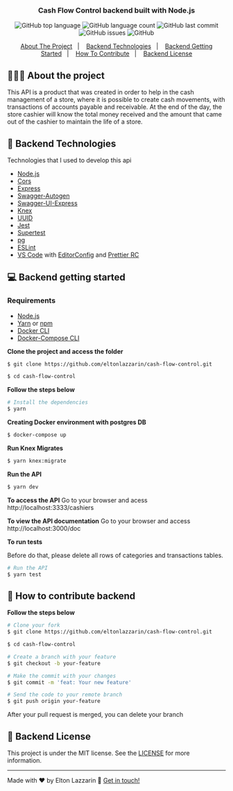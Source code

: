 <h3 align="center">
  Cash Flow Control backend built with Node.js
</h3>

<p align="center">
  <img alt="GitHub top language" src="https://img.shields.io/github/languages/top/eltonlazzarin/cash-flow-control">

  <img alt="GitHub language count" src="https://img.shields.io/github/languages/count/eltonlazzarin/cash-flow-control">

  <img alt="GitHub last commit" src="https://img.shields.io/github/last-commit/eltonlazzarin/cash-flow-control">

  <img alt="GitHub issues" src="https://img.shields.io/github/issues/eltonlazzarin/cash-flow-control">

  <img alt="GitHub" src="https://img.shields.io/github/license/eltonlazzarin/cash-flow-control">
</p>

<p align="center">
  <a href="#-about-the-project">About The Project</a>&nbsp;&nbsp;&nbsp;|&nbsp;&nbsp;&nbsp;
  <a href="#-backend-technologies">Backend Technologies</a>&nbsp;&nbsp;&nbsp;|&nbsp;&nbsp;&nbsp;
  <a href="#-backend-getting-started">Backend Getting Started</a>&nbsp;&nbsp;&nbsp;|&nbsp;&nbsp;&nbsp;
  <a href="#-how-to-contribute-backend">How To Contribute</a>&nbsp;&nbsp;&nbsp;|&nbsp;&nbsp;&nbsp;
  <a href="#-backend-license">Backend License</a>
</p>

## 👨🏻‍💻 About the project

<p>
This API is a product that was created in order to help in the cash management of a store, where it is possible to create cash movements, with transactions of accounts payable and receivable. At the end of the day, the store cashier will know the total money received and the amount that came out of the cashier to maintain the life of a store.</p>

## 🚀 Backend Technologies

Technologies that I used to develop this api

- [Node.js](https://nodejs.org/en)
- [Cors](https://github.com/expressjs/cors)
- [Express](https://github.com/expressjs/express)
- [Swagger-Autogen](https://www.npmjs.com/package/swagger-autogen)
- [Swagger-UI-Express](https://www.npmjs.com/package/swagger-ui-express)
- [Knex](https://github.com/knex/knex)
- [UUID](https://github.com/uuidjs/uuid)
- [Jest](https://jestjs.io/docs/en/getting-started)
- [Supertest](https://www.npmjs.com/package/supertest)
- [pg](https://node-postgres.com)
- [ESLint](https://eslint.org/docs/user-guide/getting-started)
- [VS Code](https://code.visualstudio.com) with [EditorConfig](https://marketplace.visualstudio.com/items?itemName=EditorConfig.EditorConfig) and [Prettier RC](https://github.com/prettier/prettier)

## 💻 Backend getting started

### Requirements

- [Node.js](https://nodejs.org/en/)
- [Yarn](https://classic.yarnpkg.com/) or [npm](https://www.npmjs.com/)
- [Docker CLI](https://docs.docker.com/engine/reference/commandline/cli)
- [Docker-Compose CLI](https://docs.docker.com/compose/reference/overview)

**Clone the project and access the folder**

```bash
$ git clone https://github.com/eltonlazzarin/cash-flow-control.git

$ cd cash-flow-control
```

**Follow the steps below**

```bash
# Install the dependencies
$ yarn
```

**Creating Docker environment with postgres DB**

```bash
$ docker-compose up
```

**Run Knex Migrates**

```bash
$ yarn knex:migrate
```

**Run the API**

```bash
$ yarn dev
```

**To access the API**
Go to your browser and acess http://localhost:3333/cashiers

**To view the API documentation**
Go to your browser and access http://localhost:3000/doc

**To run tests**

Before do that, please delete all rows of categories and transactions tables.

```bash
# Run the API
$ yarn test
```

## 🤔 How to contribute backend

**Follow the steps below**

```bash
# Clone your fork
$ git clone https://github.com/eltonlazzarin/cash-flow-control.git

$ cd cash-flow-control

# Create a branch with your feature
$ git checkout -b your-feature

# Make the commit with your changes
$ git commit -m 'feat: Your new feature'

# Send the code to your remote branch
$ git push origin your-feature
```

After your pull request is merged, you can delete your branch

## 📝 Backend License

This project is under the MIT license. See the [LICENSE](https://github.com/eltonlazzarin/cash-flow-control/blob/master/LICENSE) for more information.

---

Made with ♥ by Elton Lazzarin :wave: [Get in touch!](https://www.linkedin.com/in/eltonlazzarin/)
